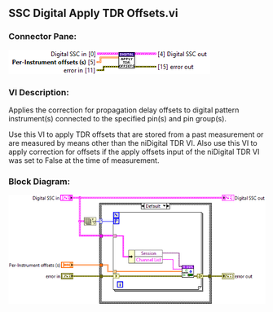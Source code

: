 ## **SSC Digital Apply TDR Offsets.vi**
### Connector Pane:
![alt text](/docs/images/Instrument%20Control/Digital/SSC%20Digital/Pin%20Levels%20and%20Timing/SSC%20Digital%20Apply%20TDR%20Offsets.vic.png "SSC Digital Apply TDR Offsets.vi connector pane")

### VI Description:
Applies the correction for propagation delay offsets to digital pattern instrument(s) connected to the specified pin(s) and pin group(s).

Use this VI to apply TDR offsets that are stored from a past measurement or are measured by means other than the niDigital TDR VI. Also use this VI to apply correction for offsets if the apply offsets input of the niDigital TDR VI was set to False at the time of measurement.


### Block Diagram:
![alt text](/docs/images/Instrument%20Control/Digital/SSC%20Digital/Pin%20Levels%20and%20Timing/SSC%20Digital%20Apply%20TDR%20Offsets.vid.png "SSC Digital Apply TDR Offsets.vi block diagram")
